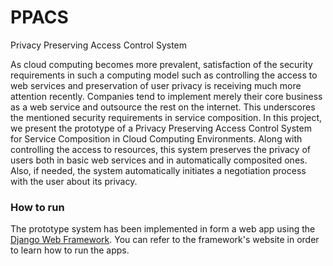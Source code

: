 # PPACS
Privacy Preserving Access Control System

As cloud computing becomes more prevalent, satisfaction of the security
requirements in such a computing model such as controlling the access to web
services and preservation of user privacy is receiving much more attention
recently. Companies tend to implement merely their core business as a web
service and outsource the rest on the internet. This underscores the mentioned
security requirements in service composition. In this project, we present the
prototype of a Privacy Preserving Access Control System for Service Composition
in Cloud Computing Environments. Along with controlling the access to resources,
this system preserves the privacy of users both in basic web services and in
automatically composited ones. Also, if needed, the system automatically
initiates a negotiation process with the user about its privacy.

### How to run

The prototype system has been implemented in form a web app using the [Django Web Framework](https://www.djangoproject.com/). You can refer to the framework's website in order to learn how to run the apps.
